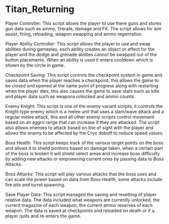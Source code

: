 # Titan_Returning
Player Controller: This script allows the player to use there guns and stores gun data such as ammo, firerate, damage and FX. The script allows for aim assist, firing, reloading, weapon swapping and ammo regenration.


Player Ability Controller: This script allows the player to use and swap abilities during gameplay, each ability creates an object or effect for the player and the dodge and grenade abilites cannot be swapped out of the button placements. When an ability is used it enters cooldown which is shown by the circle in game.


Checkpoint Saving: This script controls the checkpoint system in game and saves data when the player reaches a checkpoint, this allows the game to be closed and opened at the same point of progress along with restarting when the player dies, this also causes the game to save stats such as kills and player data such as weapons unlocked and ammo counts.


Enemy Knight: This script is one of the enemy variant scripts, it controls the Knight type enemy which is a melee unit that uses a slam/wave attack and a regular melee attack, this and all other enemy scripts control movement based on an aggro range that can increase if they are attacked. The script also allows enemies to attack based on line of sight with the player and allows the enemy to be affected by the Cryo debuff to reduce speed values.


Boss Health: This script keeps track of the various target points on the boss and allows it to shield portions based on damage taken, when a certain part of the boss is broken it will shield select areas and increase boss difficulty by adding new attacks or empowering current ones by passing data to Boss Attacks.


Boss Attacks: This script will play various attacks that the boss uses and can scale the power based on data from Boss Health, some attacks include fire pits and turret spawning.


Save Player Data: This script managed the saving and resetting of player relative data. The data included what weapons are currently unlocked, the current magazine of each weapon, the current ammo reserves of each weapon. The data is saved at checkpoints and reloaded on death or if a player quits and re-enters the game.
